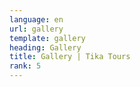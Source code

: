 ```yaml
---
language: en
url: gallery
template: gallery
heading: Gallery
title: Gallery | Tika Tours
rank: 5
---
```

<div class="row content-row"><!-- 907 (0)-->

</div>

